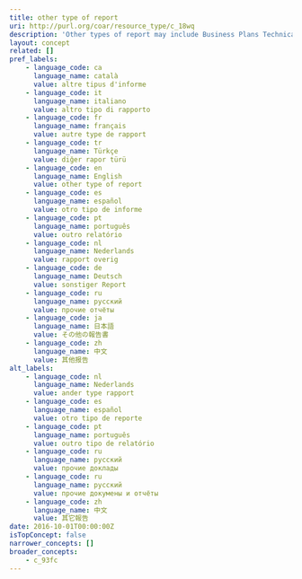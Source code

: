```yaml
---
title: other type of report
uri: http://purl.org/coar/resource_type/c_18wq
description: 'Other types of report may include Business Plans Technical Specifications, data management plans, recommendation reports, white papers, annual reports, auditor''s reports, workplace reports, census reports, trip reports, progress reports, investigative reports, budget reports, policy reports, demographic reports, credit reports, appraisal reports, inspection reports, military reports, bound reports, etc. [Source: https://en.wikipedia.org/wiki/Report]'
layout: concept
related: []
pref_labels:
    - language_code: ca
      language_name: català
      value: altre tipus d'informe
    - language_code: it
      language_name: italiano
      value: altro tipo di rapporto
    - language_code: fr
      language_name: français
      value: autre type de rapport
    - language_code: tr
      language_name: Türkçe
      value: diğer rapor türü
    - language_code: en
      language_name: English
      value: other type of report
    - language_code: es
      language_name: español
      value: otro tipo de informe
    - language_code: pt
      language_name: português
      value: outro relatório
    - language_code: nl
      language_name: Nederlands
      value: rapport overig
    - language_code: de
      language_name: Deutsch
      value: sonstiger Report
    - language_code: ru
      language_name: русский
      value: прочие отчёты
    - language_code: ja
      language_name: 日本語
      value: その他の報告書
    - language_code: zh
      language_name: 中文
      value: 其他报告
alt_labels:
    - language_code: nl
      language_name: Nederlands
      value: ander type rapport
    - language_code: es
      language_name: español
      value: otro tipo de reporte
    - language_code: pt
      language_name: português
      value: outro tipo de relatório
    - language_code: ru
      language_name: русский
      value: прочие доклады
    - language_code: ru
      language_name: русский
      value: прочие докумены и отчёты
    - language_code: zh
      language_name: 中文
      value: 其它報告
date: 2016-10-01T00:00:00Z
isTopConcept: false
narrower_concepts: []
broader_concepts:
    - c_93fc
---
```


